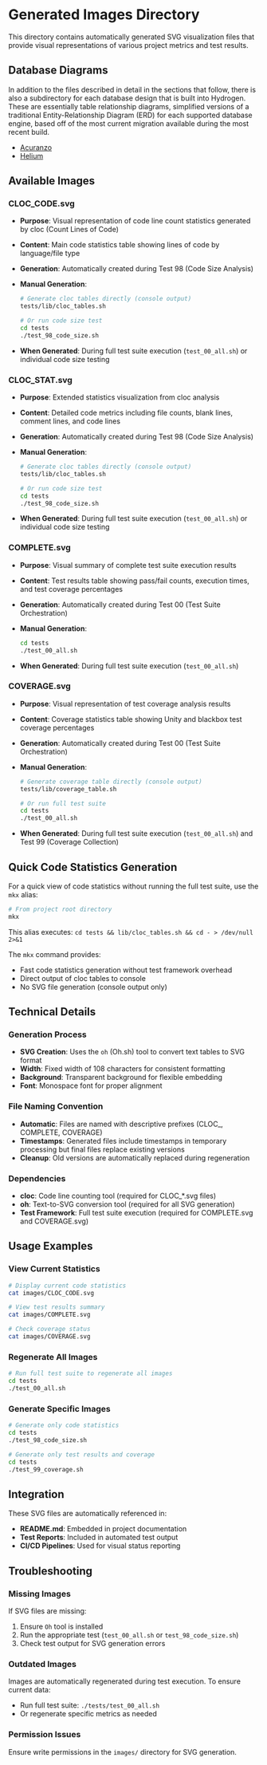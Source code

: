 # Generated Images Directory

This directory contains automatically generated SVG visualization files that provide visual representations of various project metrics and test results.

## Database Diagrams

In addition to the files described in detail in the sections that follow, there is also a subdirectory for each database design that is built into Hydrogen. These are essentially table relationship diagrams, simplified versions of a traditional Entity-Relationship Diagram (ERD) for each supported database engine, based off of the most current migration available during the most recent build.

- [Acuranzo](acuranzo/README.md)
- [Helium](helium/README.md)

## Available Images

### CLOC_CODE.svg

- **Purpose**: Visual representation of code line count statistics generated by cloc (Count Lines of Code)
- **Content**: Main code statistics table showing lines of code by language/file type
- **Generation**: Automatically created during Test 98 (Code Size Analysis)
- **Manual Generation**:

  ```bash
  # Generate cloc tables directly (console output)
  tests/lib/cloc_tables.sh

  # Or run code size test
  cd tests
  ./test_98_code_size.sh
  ```

- **When Generated**: During full test suite execution (`test_00_all.sh`) or individual code size testing

### CLOC_STAT.svg

- **Purpose**: Extended statistics visualization from cloc analysis
- **Content**: Detailed code metrics including file counts, blank lines, comment lines, and code lines
- **Generation**: Automatically created during Test 98 (Code Size Analysis)
- **Manual Generation**:

  ```bash
  # Generate cloc tables directly (console output)
  tests/lib/cloc_tables.sh

  # Or run code size test
  cd tests
  ./test_98_code_size.sh
  ```

- **When Generated**: During full test suite execution (`test_00_all.sh`) or individual code size testing

### COMPLETE.svg

- **Purpose**: Visual summary of complete test suite execution results
- **Content**: Test results table showing pass/fail counts, execution times, and test coverage percentages
- **Generation**: Automatically created during Test 00 (Test Suite Orchestration)
- **Manual Generation**:

  ```bash
  cd tests
  ./test_00_all.sh
  ```

- **When Generated**: During full test suite execution (`test_00_all.sh`)

### COVERAGE.svg

- **Purpose**: Visual representation of test coverage analysis results
- **Content**: Coverage statistics table showing Unity and blackbox test coverage percentages
- **Generation**: Automatically created during Test 00 (Test Suite Orchestration)
- **Manual Generation**:

  ```bash
  # Generate coverage table directly (console output)
  tests/lib/coverage_table.sh

  # Or run full test suite
  cd tests
  ./test_00_all.sh
  ```

- **When Generated**: During full test suite execution (`test_00_all.sh`) and Test 99 (Coverage Collection)

## Quick Code Statistics Generation

For a quick view of code statistics without running the full test suite, use the `mkx` alias:

```bash
# From project root directory
mkx
```

This alias executes: `cd tests && lib/cloc_tables.sh && cd - > /dev/null 2>&1`

The `mkx` command provides:

- Fast code statistics generation without test framework overhead
- Direct output of cloc tables to console
- No SVG file generation (console output only)

## Technical Details

### Generation Process

- **SVG Creation**: Uses the `oh` (Oh.sh) tool to convert text tables to SVG format
- **Width**: Fixed width of 108 characters for consistent formatting
- **Background**: Transparent background for flexible embedding
- **Font**: Monospace font for proper alignment

### File Naming Convention

- **Automatic**: Files are named with descriptive prefixes (CLOC_, COMPLETE, COVERAGE)
- **Timestamps**: Generated files include timestamps in temporary processing but final files replace existing versions
- **Cleanup**: Old versions are automatically replaced during regeneration

### Dependencies

- **cloc**: Code line counting tool (required for CLOC_*.svg files)
- **oh**: Text-to-SVG conversion tool (required for all SVG generation)
- **Test Framework**: Full test suite execution (required for COMPLETE.svg and COVERAGE.svg)

## Usage Examples

### View Current Statistics

```bash
# Display current code statistics
cat images/CLOC_CODE.svg

# View test results summary
cat images/COMPLETE.svg

# Check coverage status
cat images/COVERAGE.svg
```

### Regenerate All Images

```bash
# Run full test suite to regenerate all images
cd tests
./test_00_all.sh
```

### Generate Specific Images

```bash
# Generate only code statistics
cd tests
./test_98_code_size.sh

# Generate only test results and coverage
cd tests
./test_99_coverage.sh
```

## Integration

These SVG files are automatically referenced in:

- **README.md**: Embedded in project documentation
- **Test Reports**: Included in automated test output
- **CI/CD Pipelines**: Used for visual status reporting

## Troubleshooting

### Missing Images

If SVG files are missing:

1. Ensure `Oh` tool is installed
2. Run the appropriate test (`test_00_all.sh` or `test_98_code_size.sh`)
3. Check test output for SVG generation errors

### Outdated Images

Images are automatically regenerated during test execution. To ensure current data:

- Run full test suite: `./tests/test_00_all.sh`
- Or regenerate specific metrics as needed

### Permission Issues

Ensure write permissions in the `images/` directory for SVG generation.